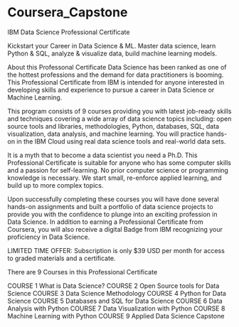 # Coursera_Capstone
IBM Data Science Professional Certificate

Kickstart your Career in Data Science & ML. Master data science, learn Python & SQL, analyze & visualize data, build machine learning models.

About this Professonal Certificate Data Science has been ranked as one of the hottest professions and the demand for data practitioners is booming. This Professional Certificate from IBM is intended for anyone interested in developing skills and experience to pursue a career in Data Science or Machine Learning.

This program consists of 9 courses providing you with latest job-ready skills and techniques covering a wide array of data science topics including: open source tools and libraries, methodologies, Python, databases, SQL, data visualization, data analysis, and machine learning. You will practice hands-on in the IBM Cloud using real data science tools and real-world data sets.

It is a myth that to become a data scientist you need a Ph.D. This Professional Certificate is suitable for anyone who has some computer skills and a passion for self-learning. No prior computer science or programming knowledge is necessary. We start small, re-enforce applied learning, and build up to more complex topics.

Upon successfully completing these courses you will have done several hands-on assignments and built a portfolio of data science projects to provide you with the confidence to plunge into an exciting profession in Data Science. In addition to earning a Professional Certificate from Coursera, you will also receive a digital Badge from IBM recognizing your proficiency in Data Science.

LIMITED TIME OFFER: Subscription is only $39 USD per month for access to graded materials and a certificate.

There are 9 Courses in this Professional Certificate

COURSE 1 What is Data Science? COURSE 2 Open Source tools for Data Science COURSE 3 Data Science Methodology COURSE 4 Python for Data Science COURSE 5 Databases and SQL for Data Science COURSE 6 Data Analysis with Python COURSE 7 Data Visualization with Python COURSE 8 Machine Learning with Python COURSE 9 Applied Data Science Capstone
